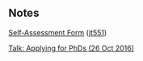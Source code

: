 ## Notes

[Self-Assessment Form](https://www.maths.cam.ac.uk/sites/www.maths.cam.ac.uk/files/pre2014/postgrad/mathiii/SA.pdf) ([jt551](SA.jt551.pdf))

[Talk: Applying for PhDs (26 Oct 2016)](phd)
